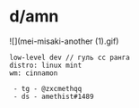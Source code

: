 # d/amn

![](mei-misaki-another (1).gif)
```
low-level dev // гуль сс ранга
distro: linux mint
wm: cinnamon

 - tg - @zxcmethqq
 - ds - amethist#1489
```

